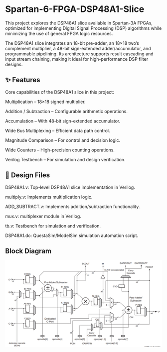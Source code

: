 # Spartan-6-FPGA-DSP48A1-Slice
This project explores the DSP48A1 slice available in Spartan-3A FPGAs, optimized for implementing Digital Signal Processing (DSP) algorithms while minimizing the use of general FPGA logic resources.

The DSP48A1 slice integrates an 18-bit pre-adder, an 18×18 two’s complement multiplier, a 48-bit sign-extended adder/accumulator, and programmable pipelining. Its architecture supports result cascading and input stream chaining, making it ideal for high-performance DSP filter designs.

## ✨ Features
Core capabilities of the DSP48A1 slice in this project:

Multiplication – 18×18 signed multiplier.

Addition / Subtraction – Configurable arithmetic operations.

Accumulation – With 48-bit sign-extended accumulator.

Wide Bus Multiplexing – Efficient data path control.

Magnitude Comparison – For control and decision logic.

Wide Counters – High-precision counting operations.

Verilog Testbench – For simulation and design verification.


## 📂 Design Files
DSP48A1.v:	Top-level DSP48A1 slice implementation in Verilog.

multiply.v:	Implements multiplication logic.

ADD_SUBTRACT.v:	Implements addition/subtraction functionality.

mux.v: multiplexer module in Verilog.

tb.v: Testbench for simulation and verification.

DSP48A1.do: QuestaSim/ModelSim simulation automation script.


## Block Diagram
![Block Diagram](https://github.com/HassanEbrahim10/Spartan-6-FPGA-DSP48A1-Slice/blob/ecfdebcf428c5689303fbf2703405fb385c3a0a9/Block%20Diagram.png)
